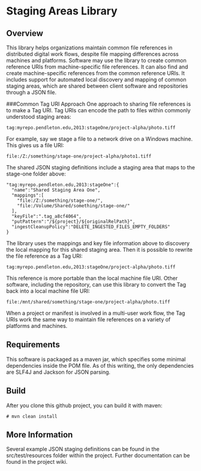 Staging Areas Library
====

Overview
----

This library helps organizations maintain common file references in distributed digital work flows, despite file mapping differences across machines and platforms. Software may use the library to create common reference URIs from machine-specific file references. It can also find and create machine-specific references from the common reference URIs. It includes support for automated local discovery and mapping of common staging areas, which are shared between client software and repositories through a JSON file.

###Common Tag URI Approach
One approach to sharing file references is to make a Tag URI. Tag URIs can encode the path to files within commonly understood staging areas:

    tag:myrepo.pendleton.edu,2013:stageOne/project-alpha/photo.tiff

For example, say we stage a file to a network drive on a Windows machine. This gives us a file URI:

    file:/Z:/something/stage-one/project-alpha/photo1.tiff

The shared JSON staging definitions include a staging area that maps to the stage-one folder above:

    "tag:myrepo.pendleton.edu,2013:stageOne":{
      "name":"Shared Staging Area One",
      "mappings":[
        "file:/Z:/something/stage-one/",
        "file:/Volume/Shared/something/stage-one/"
      ],
      "keyFile":".tag_a8cf4064",
      "putPattern":"/${project}/${originalRelPath}",
      "ingestCleanupPolicy":"DELETE_INGESTED_FILES_EMPTY_FOLDERS"
    }

The library uses the mappings and key file information above to discovery the local mapping for this shared staging area.
Then it is possible to rewrite the file reference as a Tag URI:

    tag:myrepo.pendleton.edu,2013:stageOne/project-alpha/photo.tiff
    
This reference is more portable than the local machine file URI. Other software, including the repository, can use this library
to convert the Tag back into a local machine file URI:

    file:/mnt/shared/something/stage-one/project-alpha/photo.tiff 
    
When a project or manifest is involved in a multi-user work flow, the Tag URIs work the same way to maintain file references
on a variety of platforms and machines.

Requirements
----

This software is packaged as a maven jar, which specifies some minimal dependencies inside the POM file. As of this writing, the only dependencies are SLF4J and Jackson for JSON parsing.

Build
----

After you clone this github project, you can build it with maven:

    # mvn clean install

More Information
----

Several example JSON staging definitions can be found in the src/test/resources folder within the project. Further documentation can be found in the project wiki.
